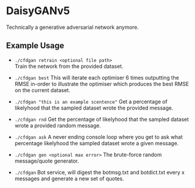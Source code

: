 # DaisyGANv5
Technically a generative adversarial network anymore. 

## Example Usage
- ```./cfdgan retrain <optional file path>```
<br>Train the network from the provided dataset.

- ```./cfdgan best```
This will iterate each optimiser 6 times outputting the RMSE in-order to illustrate the optimiser which produces the best RMSE on the current dataset.

- ```./cfdgan "this is an example scentence"```
Get a percentage of likelyhood that the sampled dataset wrote the provided message.

- ```./cfdgan rnd```
Get the percentage of likelyhood that the sampled dataset wrote a provided random message.

- ```./cfdgan ask```
A never ending console loop where you get to ask what percentage likelyhood the sampled dataset wrote a given message.

- ```./cfdgan gen <optional max error>```
The brute-force random message/quote generator.

- ```./cfdgan```
Bot service, will digest the botmsg.txt and botdict.txt every x messages and generate a new set of quotes.
